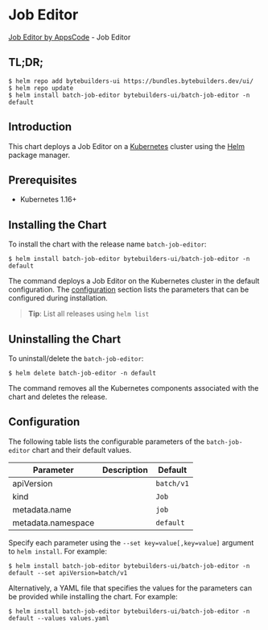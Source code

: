 # Job Editor

[Job Editor by AppsCode](https://byte.builders) - Job Editor

## TL;DR;

```console
$ helm repo add bytebuilders-ui https://bundles.bytebuilders.dev/ui/
$ helm repo update
$ helm install batch-job-editor bytebuilders-ui/batch-job-editor -n default
```

## Introduction

This chart deploys a Job Editor on a [Kubernetes](http://kubernetes.io) cluster using the [Helm](https://helm.sh) package manager.

## Prerequisites

- Kubernetes 1.16+

## Installing the Chart

To install the chart with the release name `batch-job-editor`:

```console
$ helm install batch-job-editor bytebuilders-ui/batch-job-editor -n default
```

The command deploys a Job Editor on the Kubernetes cluster in the default configuration. The [configuration](#configuration) section lists the parameters that can be configured during installation.

> **Tip**: List all releases using `helm list`

## Uninstalling the Chart

To uninstall/delete the `batch-job-editor`:

```console
$ helm delete batch-job-editor -n default
```

The command removes all the Kubernetes components associated with the chart and deletes the release.

## Configuration

The following table lists the configurable parameters of the `batch-job-editor` chart and their default values.

|     Parameter      | Description |  Default   |
|--------------------|-------------|------------|
| apiVersion         |             | `batch/v1` |
| kind               |             | `Job`      |
| metadata.name      |             | `job`      |
| metadata.namespace |             | `default`  |


Specify each parameter using the `--set key=value[,key=value]` argument to `helm install`. For example:

```console
$ helm install batch-job-editor bytebuilders-ui/batch-job-editor -n default --set apiVersion=batch/v1
```

Alternatively, a YAML file that specifies the values for the parameters can be provided while
installing the chart. For example:

```console
$ helm install batch-job-editor bytebuilders-ui/batch-job-editor -n default --values values.yaml
```
